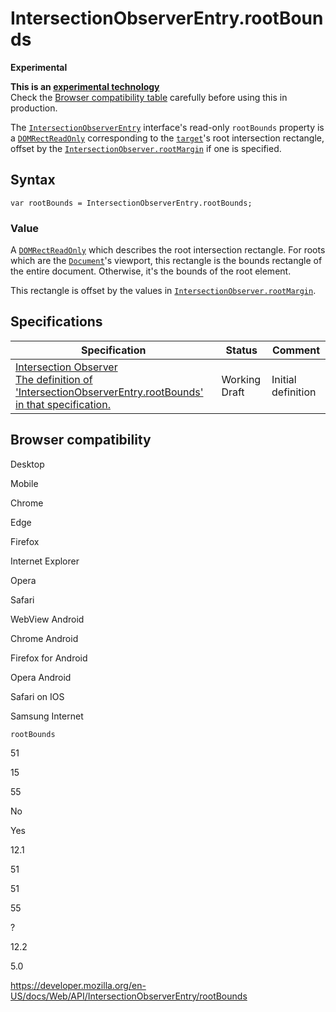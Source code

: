 # IntersectionObserverEntry.rootBounds

**Experimental**

**This is an [experimental technology](https://developer.mozilla.org/en-US/docs/MDN/Guidelines/Conventions_definitions#experimental)**  
Check the [Browser compatibility table](#browser_compatibility) carefully before using this in production.

The [`IntersectionObserverEntry`](../intersectionobserverentry) interface's read-only `rootBounds` property is a [`DOMRectReadOnly`](../domrectreadonly) corresponding to the [`target`](target)'s root intersection rectangle, offset by the [`IntersectionObserver.rootMargin`](../intersectionobserver/rootmargin) if one is specified.

## Syntax

    var rootBounds = IntersectionObserverEntry.rootBounds;

### Value

A [`DOMRectReadOnly`](../domrectreadonly) which describes the root intersection rectangle. For roots which are the [`Document`](../document)'s viewport, this rectangle is the bounds rectangle of the entire document. Otherwise, it's the bounds of the root element.

This rectangle is offset by the values in [`IntersectionObserver.rootMargin`](../intersectionobserver/rootmargin).

## Specifications

<table><thead><tr class="header"><th>Specification</th><th>Status</th><th>Comment</th></tr></thead><tbody><tr class="odd"><td><a href="https://w3c.github.io/IntersectionObserver/#dom-intersectionobserverentry-rootbounds">Intersection Observer<br />
<span class="small">The definition of 'IntersectionObserverEntry.rootBounds' in that specification.</span></a></td><td><span class="spec-wd">Working Draft</span></td><td>Initial definition</td></tr></tbody></table>

## Browser compatibility

Desktop

Mobile

Chrome

Edge

Firefox

Internet Explorer

Opera

Safari

WebView Android

Chrome Android

Firefox for Android

Opera Android

Safari on IOS

Samsung Internet

`rootBounds`

51

15

55

No

Yes

12.1

51

51

55

?

12.2

5.0

<a href="https://developer.mozilla.org/en-US/docs/Web/API/IntersectionObserverEntry/rootBounds" class="_attribution-link">https://developer.mozilla.org/en-US/docs/Web/API/IntersectionObserverEntry/rootBounds</a>
